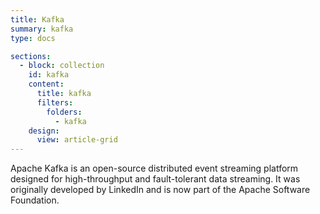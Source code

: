 ```yaml
---
title: Kafka
summary: kafka
type: docs

sections:
  - block: collection
    id: kafka
    content:
      title: kafka
      filters:
        folders:
          - kafka
    design:
      view: article-grid
---
```



Apache Kafka is an open-source distributed event streaming platform designed for high-throughput and fault-tolerant data streaming. It was originally developed by LinkedIn and is now part of the Apache Software Foundation.


